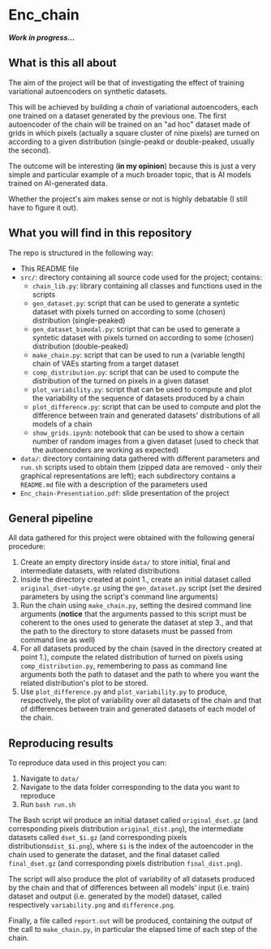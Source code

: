 # Enc\_chain


***Work in progress...***


## What is this all about

The aim of the project will be that of investigating the effect of training
variational autoencoders on synthetic datasets.

This will be achieved by building a *chain* of variational autoencoders, each 
one trained on a dataset generated by the previous one.
The first autoencoder of the chain will be trained on an "ad hoc" dataset made
of grids in which pixels (actually a square cluster of nine pixels) are turned
on according to a given distribution (single-peakd or double-peaked, usually 
the second).

The outcome will be interesting (**in my opinion**) because this is just a very 
simple and particular example of a much broader topic, that is AI models
trained on AI-generated data.

Whether the project's aim makes sense or not is highly debatable (I still have
to figure it out).


## What you will find in this repository

The repo is structured in the following way:

- This README file
- `src/`: directory containing all source code used for the project; contains:
  - `chain_lib.py`: library containing all classes and functions used in the 
  scripts
  - `gen_dataset.py`: script that can be used to generate a syntetic dataset 
  with pixels turned on according to some (chosen) distribution (single-peaked)
  - `gen_dataset_bimodal.py`: script that can be used to generate a syntetic 
  dataset with pixels turned on according to some (chosen) distribution 
  (double-peaked)
  - `make_chain.py`: script that can be used to run a (variable length) chain 
  of VAEs starting from a target dataset
  - `comp_distribution.py`: script that can be used to compute the distribution 
  of the turned on pixels in a given dataset
  - `plot_variability.py`: script that can be used to compute and plot the 
  variability of the sequence of datasets produced by a chain
  - `plot_difference.py`: script that can be used to compute and plot the 
  difference between train and generated datasets' distributions of all models 
  of a chain
  - `show_grids.ipynb`: notebook that can be used to show a certain number of
  random images from a given dataset (used to check that the autoencoders are 
  working as expected)
- `data/`: directory containing data gathered with different parameters and 
`run.sh` scripts used to obtain them (zipped data are removed - only their 
graphical representations are left); each subdirectory contains a `README.md`
file with a description of the parameters used
- `Enc_chain-Presentiation.pdf`: slide presentation of the project


## General pipeline

All data gathered for this project were obtained with the following general 
procedure:

1. Create an empty directory inside `data/` to store initial, final and 
intermediate datasets, with related distributions
2. Inside the directory created at point 1., create an initial dataset called 
`original_dset-ubyte.gz` using the `gen_dataset.py` script (set the desired 
parameters by using the script's command line arguments)
3. Run the chain using `make_chain.py`, setting the desired command line arguments
(**notice** that the arguments passed to this script must be coherent to the ones
used to generate the dataset at step 3., and that the path to the directory to 
store datasets must be passed from command line as well)
4. For all datasets produced by the chain (saved in the directory created at point
1.), compute the related distribution of turned on pixels using 
`comp_distribution.py`, remembering to pass as command line arguments both the
path to dataset and the path to where you want the related distribution's plot to
be stored.
5. Use `plot_difference.py` and `plot_variability.py` to produce, respectively,
the plot of variability over all datasets of the chain and that of differences 
between train and generated datasets of each model of the chain.


## Reproducing results

To reproduce data used in this project you can:

1. Navigate to `data/`
2. Navigate to the data folder corresponding to the data you want to reproduce
3. Run `bash run.sh`

The Bash script wil produce an initial dataset called `original_dset.gz` (and 
corresponding pixels distribution `original_dist.png`), the intermediate datasets 
called `dset_$i.gz` (and corresponding pixels distributions`dist_$i.png`), where 
`$i` is the index of the autoencoder in the chain used to generate the dataset, 
and the final dataset called `final_dset.gz` (and corresponding pixels distribution 
`final_dist.png`).

The script will also produce the plot of variability of all datasets produced by the 
chain and that of differences between all models' input (i.e. train) dataset and 
output (i.e. generated by the model) dataset, called respectively `variability.png` 
and `difference.png`.

Finally, a file called `report.out` will be produced, containing the output of the 
call to `make_chain.py`, in particular the elapsed time of each step of the chain.
